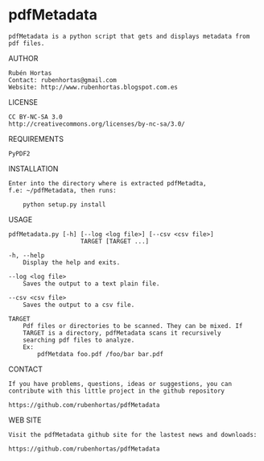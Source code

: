 pdfMetadata
===========

	pdfMetadata is a python script that gets and displays metadata from
	pdf files.

AUTHOR

    Rubén Hortas
    Contact: rubenhortas@gmail.com
    Website: http://www.rubenhortas.blogspot.com.es

LICENSE

    CC BY-NC-SA 3.0
    http://creativecommons.org/licenses/by-nc-sa/3.0/

REQUIREMENTS

    PyPDF2

INSTALLATION

    Enter into the directory where is extracted pdfMetadta,
    f.e: ~/pdfMetadata, then runs:

        python setup.py install

USAGE

    pdfMetadata.py [-h] [--log <log file>] [--csv <csv file>]
                        TARGET [TARGET ...]

    -h, --help
        Display the help and exits.

    --log <log file>
        Saves the output to a text plain file.

    --csv <csv file>
        Saves the output to a csv file.

    TARGET
        Pdf files or directories to be scanned. They can be mixed. If
        TARGET is a directory, pdfMetadata scans it recursively
        searching pdf files to analyze.
        Ex:
            pdfMetdata foo.pdf /foo/bar bar.pdf


CONTACT

    If you have problems, questions, ideas or suggestions, you can
    contribute with this little project in the github repository

    https://github.com/rubenhortas/pdfMetadata

WEB SITE

    Visit the pdfMetadata github site for the lastest news and downloads:

    https://github.com/rubenhortas/pdfMetadata

